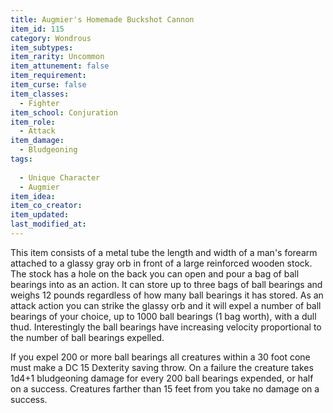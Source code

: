```yaml
---
title: Augmier's Homemade Buckshot Cannon
item_id: 115
category: Wondrous
item_subtypes:
item_rarity: Uncommon
item_attunement: false
item_requirement:
item_curse: false
item_classes:
  - Fighter
item_school: Conjuration
item_role:
  - Attack
item_damage:
  - Bludgeoning
tags:
  
  - Unique Character
  - Augmier
item_idea:
item_co_creator:
item_updated:
last_modified_at:
---
```


This item consists of a metal tube the length and width of a man's forearm attached to a glassy gray orb in front of a large reinforced wooden stock. The stock has a hole on the back you can open and pour a bag of ball bearings into as an action. It can store up to three bags of ball bearings and weighs 12 pounds regardless of how many ball bearings it has stored. As an attack action you can strike the glassy orb and it will expel a number of ball bearings of your choice, up to 1000 ball bearings (1 bag worth), with a dull thud. Interestingly the ball bearings have increasing velocity proportional to the number of ball bearings expelled.

If you expel 200 or more ball bearings all creatures within a 30 foot cone must make a DC 15 Dexterity saving throw. On a failure the creature takes 1d4+1 bludgeoning damage for every 200 ball bearings expended, or half on a success. Creatures farther than 15 feet from you take no damage on a success.
